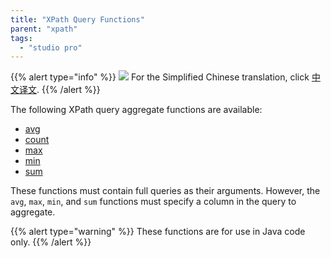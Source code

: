```yaml
---
title: "XPath Query Functions"
parent: "xpath"
tags:
  - "studio pro"
---
```


{{% alert type="info" %}}
<img src="attachments/chinese-translation/china.png" style="display: inline-block; margin: 0" /> For the Simplified Chinese translation, click [中文译文](https://cdn.mendix.tencent-cloud.com/documentation/refguide8/xpath-query-functions.pdf).
{{% /alert %}}

The following XPath query aggregate functions are available:

* [avg](xpath-avg)
* [count](xpath-count)
* [max](xpath-max)
* [min](xpath-min)
* [sum](xpath-sum)

These functions must contain full queries as their arguments. However, the `avg`, `max`, `min`, and `sum` functions must specify a column in the query to aggregate.

{{% alert type="warning" %}}
These functions are for use in Java code only.
{{% /alert %}}
